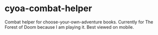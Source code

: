 # cyoa-combat-helper
Combat helper for choose-your-own-adventure books. Currently for The Forest of Doom because I am playing it. Best viewed on mobile.
